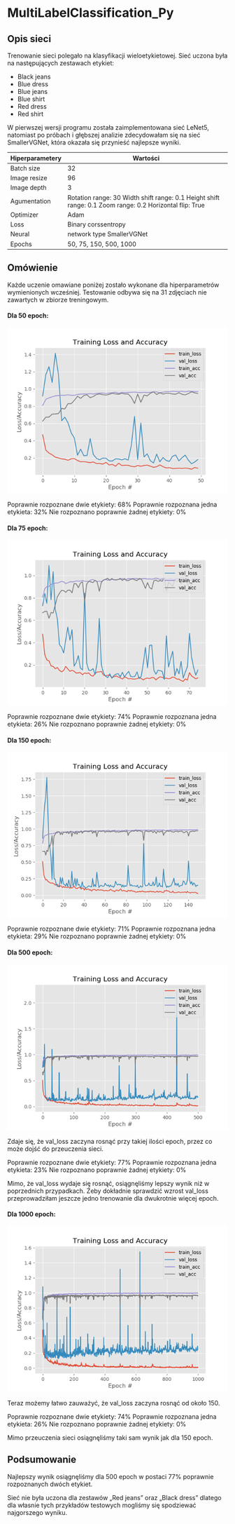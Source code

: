 # MultiLabelClassification_Py

## **Opis sieci** 
Trenowanie sieci polegało na klasyfikacji wieloetykietowej. Sieć uczona była na następujących zestawach etykiet: 
* Black jeans
* Blue dress
* Blue jeans
* Blue shirt
* Red dress 
* Red shirt 
 
W pierwszej wersji programu została zaimplementowana sieć LeNet5, natomiast po próbach i głębszej analizie zdecydowałam się na sieć SmallerVGNet, która okazała się przynieść najlepsze wyniki.
  

Hiperparametery | Wartości
------------ | -------------
Batch size | 32 
Image resize | 96 
Image depth | 3 
Agumentation | Rotation range: 30 Width shift range: 0.1  Height shift range: 0.1 Zoom range: 0.2 Horizontal flip: True 
Optimizer | Adam 
Loss | Binary corssentropy 
Neural | network type SmallerVGNet 
Epochs | 50, 75, 150, 500, 1000 

## **Omówienie** 
Każde uczenie omawiane poniżej zostało wykonane dla hiperparametrów wymienionych wcześniej. Testowanie odbywa się na 31 zdjęciach nie zawartych w zbiorze treningowym. 
 
#### **Dla 50 epoch**:  
![Dla 50 epoch](/models/epochs50.png)
 
Poprawnie rozpoznane dwie etykiety: 68%
Poprawnie rozpoznana jedna etykieta: 32%
Nie rozpoznano poprawnie żadnej etykiety: 0%

#### **Dla 75 epoch**:  
![Dla 75 epoch](/models/epochs75.png)

Poprawnie rozpoznane dwie etykiety: 74%
Poprawnie rozpoznana jedna etykieta: 26%
Nie rozpoznano poprawnie żadnej etykiety: 0%
 
#### **Dla 150 epoch**:   
![Dla 150 epoch](/models/epochs150.png)
 
Poprawnie rozpoznane dwie etykiety: 71%
Poprawnie rozpoznana jedna etykieta: 29%
Nie rozpoznano poprawnie żadnej etykiety: 0%
 
#### **Dla 500 epoch**:
![Dla 500 epoch](/models/epochs500.png)
 
Zdaje się, że val_loss zaczyna rosnąć przy takiej ilości epoch, przez co może dojść do przeuczenia sieci.
 
Poprawnie rozpoznane dwie etykiety: 77%
Poprawnie rozpoznana jedna etykieta: 23%
Nie rozpoznano poprawnie żadnej etykiety: 0%
 
Mimo, że val_loss wydaje się rosnąć, osiągnęliśmy lepszy wynik niż w poprzednich przypadkach. Żeby dokładnie sprawdzić wzrost val_loss przeprowadziłam jeszcze jedno trenowanie dla dwukrotnie więcej epoch.
 
#### **Dla 1000 epoch**: 
![Dla 1000 epoch](/models/epochs1000.png)
 
Teraz możemy łatwo zauważyć, że val_loss zaczyna rosnąć od około 150. 
 
Poprawnie rozpoznane dwie etykiety: 74%
Poprawnie rozpoznana jedna etykieta: 26%
Nie rozpoznano poprawnie żadnej etykiety: 0%
 
Mimo przeuczenia sieci osiągnęliśmy taki sam wynik jak dla 150 epoch. 
 
## Podsumowanie 
Najlepszy wynik osiągnęliśmy dla 500 epoch w postaci 77% poprawnie rozpoznanych dwóch etykiet. 
 
Sieć nie była uczona dla zestawów „Red jeans” oraz „Black dress” dlatego dla własnie tych przykładów testowych mogliśmy się spodziewać najgorszego wyniku. 
